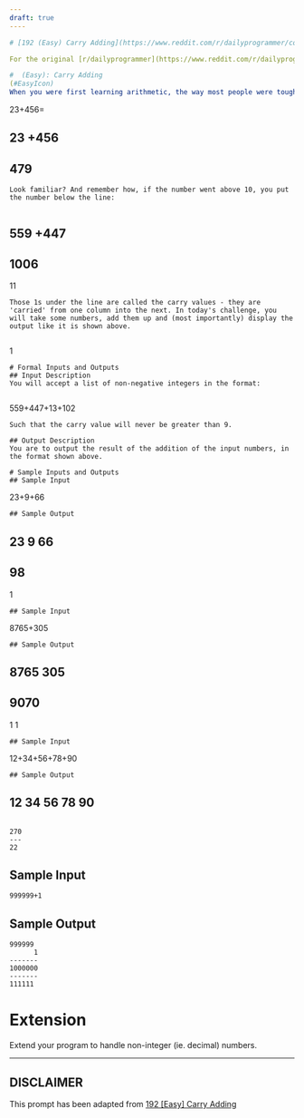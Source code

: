 ```yaml
---
draft: true
----

# [192 (Easy) Carry Adding](https://www.reddit.com/r/dailyprogrammer/comments/2onyoq/2014128_challenge_192_easy_carry_adding/)

For the original [r/dailyprogrammer](https://www.reddit.com/r/dailyprogrammer/) post and discussion, click the link in the title.

#  (Easy): Carry Adding
(#EasyIcon)
When you were first learning arithmetic, the way most people were tought to set out addition problems was like follows:


```
23+456=

  23
+456
 ---
 479
 ---
```
Look familiar? And remember how, if the number went above 10, you put the number below the line:


```
559
+447
 ---
1006
 ---
 11
```
Those 1s under the line are called the carry values - they are 'carried' from one column into the next. In today's challenge, you will take some numbers, add them up and (most importantly) display the output like it is shown above.


```
1
```
# Formal Inputs and Outputs
## Input Description
You will accept a list of non-negative integers in the format:


```
559+447+13+102
```
Such that the carry value will never be greater than 9.

## Output Description
You are to output the result of the addition of the input numbers, in the format shown above.

# Sample Inputs and Outputs
## Sample Input

```
23+9+66
```
## Sample Output

```
23
 9
66
--
98
--
1
```
## Sample Input

```
8765+305
```
## Sample Output

```
8765
 305
----
9070
 ---
1 1
```
## Sample Input

```
12+34+56+78+90
```
## Sample Output

```
12
 34
 56
 78
 90
---
```

270
---
22
```
## Sample Input

```
999999+1
```
## Sample Output

```
999999
      1
-------
1000000
-------
111111
```
# Extension
Extend your program to handle non-integer (ie. decimal) numbers.


----
## **DISCLAIMER**
This prompt has been adapted from [192 [Easy] Carry Adding](https://www.reddit.com/r/dailyprogrammer/comments/2onyoq/2014128_challenge_192_easy_carry_adding/
)
